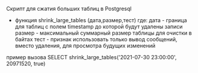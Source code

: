 Скрипт для сжатия больших таблиц в Postgresql
+ функция  shrink_large_tables (дата,размер,тест)
где:
    дата - граница для таблиц с полем timestamp до которой будут удалены записи
    размер - максимальный суммарный размер таблицы для очистки в байтах
    тест - признак использовать только вывод сообщений, вместо удаления, для просмотра будущих изменений

пример вызова 
    SELECT shrink_large_tables('2021-07-30 23:00:00', 20971520, true) 